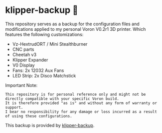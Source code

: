 # klipper-backup 💾 

This repository serves as a backup for the configuration files and modifications applied to my personal Voron V0.2r1 3D printer. Which features the following customizations:

  - Vz-HextrudORT  / Mini Stealthburner
  - CNC parts
  - Cheetah v3
  - Klipper Expander
  - V0 Display
  - Fans: 2x 12032 Aux Fans
  - LED Strip: 2x Disco Matchstick

Important Note:

    This repository is for personal reference only and might not be directly compatible with your specific Voron build.
    It is therefore provided "as is" and without any form of warranty or support.
    I bear no responsibility for any damage or loss incurred as a result of using these configurations.

This backup is provided by [klipper-backup](https://github.com/Staubgeborener/klipper-backup).
